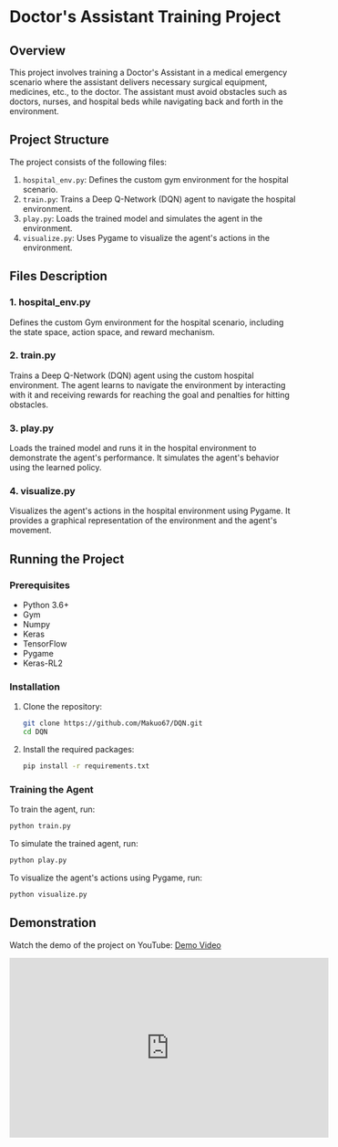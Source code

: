 # Doctor's Assistant Training Project

## Overview

This project involves training a Doctor's Assistant in a medical emergency scenario where the assistant delivers necessary surgical equipment, medicines, etc., to the doctor. The assistant must avoid obstacles such as doctors, nurses, and hospital beds while navigating back and forth in the environment.

## Project Structure

The project consists of the following files:

1. `hospital_env.py`: Defines the custom gym environment for the hospital scenario.
2. `train.py`: Trains a Deep Q-Network (DQN) agent to navigate the hospital environment.
3. `play.py`: Loads the trained model and simulates the agent in the environment.
4. `visualize.py`: Uses Pygame to visualize the agent's actions in the environment.

## Files Description

### 1. hospital_env.py

Defines the custom Gym environment for the hospital scenario, including the state space, action space, and reward mechanism.

### 2. train.py

Trains a Deep Q-Network (DQN) agent using the custom hospital environment. The agent learns to navigate the environment by interacting with it and receiving rewards for reaching the goal and penalties for hitting obstacles.

### 3. play.py

Loads the trained model and runs it in the hospital environment to demonstrate the agent's performance. It simulates the agent's behavior using the learned policy.

### 4. visualize.py

Visualizes the agent's actions in the hospital environment using Pygame. It provides a graphical representation of the environment and the agent's movement.

## Running the Project

### Prerequisites

- Python 3.6+
- Gym
- Numpy
- Keras
- TensorFlow
- Pygame
- Keras-RL2

### Installation

1. Clone the repository:

   ```bash
   git clone https://github.com/Makuo67/DQN.git
   cd DQN
   ```

2. Install the required packages:
   ```bash
   pip install -r requirements.txt
   ```

### Training the Agent

To train the agent, run:

```bash
python train.py
```

To simulate the trained agent, run:

```bash
python play.py
```

To visualize the agent's actions using Pygame, run:

```bash
python visualize.py
```

## Demonstration

Watch the demo of the project on YouTube: [Demo Video](https://www.youtube.com/watch?v=r5rRPuKl84E)

<iframe width="560" height="315" src="https://www.youtube.com/embed/r5rRPuKl84E" frameborder="0" allow="accelerometer; autoplay; encrypted-media; gyroscope; picture-in-picture" allowfullscreen></iframe>
